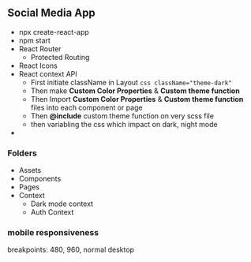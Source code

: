 ## Social Media App

* npx create-react-app
* npm start
* React Router
    * Protected Routing
* React Icons
* React context API
    * First initiate className in Layout
    `css className="theme-dark"`
    * Then make **Custom Color Properties** & **Custom theme function**
    * Then Import **Custom Color Properties** & **Custom theme function** files into each component or page
    * Then **@include** custom theme function on very scss file
    * then variabling the css which impact on dark, night mode
* 

### Folders

* Assets 
* Components
* Pages
* Context
    * Dark mode context
    * Auth Context

### mobile responsiveness

breakpoints: 480, 960, normal desktop
